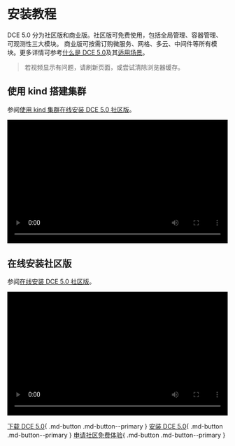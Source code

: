 # 安装教程

DCE 5.0 分为社区版和商业版。社区版可免费使用，包括全局管理、容器管理、可观测性三大模块。
商业版可按需订购微服务、网格、多云、中间件等所有模块。更多详情可参考[什么是 DCE 5.0](../dce/index.md)及其[适用场景](../dce/scenario.md)。

> 若视频显示有问题，请刷新页面，或尝试清除浏览器缓存。

<style>
.responsive-video-container {
    position: relative;
    padding-bottom: 56.25%; /* 16:9 aspect ratio */
    height: 0;
    overflow: hidden;
    max-width: 100%;
    background: #000;
}

.responsive-video-container video {
    position: absolute;
    top: 0;
    left: 0;
    width: 100%;
    height: 100%;
}
</style>

## 使用 kind 搭建集群

参阅[使用 kind 集群在线安装 DCE 5.0 社区版](../install/community/kind/online.md)。

<div class="responsive-video-container">
<video controls src="https://harbor-test2.cn-sh2.ufileos.com/docs/videos/kind-cluster.mp4" preload="metadata" poster="images/install-kind.png"></video>
</div>

## 在线安装社区版

参阅[在线安装 DCE 5.0 社区版](../install/index.md#_2)。

<div class="responsive-video-container">
<video controls src="https://harbor-test2.cn-sh2.ufileos.com/docs/videos/online-install-community.mp4" preload="metadata" poster="images/install-online.png"></video>
</div>

<!--
### 离线安装社区版

参阅[在线安装 DCE 5.0 社区版](../install/community/k8s/online.md)。

### 离线安装商业版

参阅[在线安装 DCE 5.0 社区版](../install/community/k8s/online.md)。

## 第三步：正版授权与激活

参阅[在线安装 DCE 5.0 社区版](../install/community/k8s/online.md)。
-->
[下载 DCE 5.0](../download/index.md){ .md-button .md-button--primary }
[安装 DCE 5.0](../install/index.md){ .md-button .md-button--primary }
[申请社区免费体验](../dce/license0.md){ .md-button .md-button--primary }
